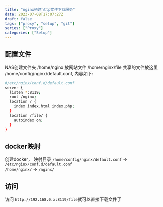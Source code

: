```yaml
---
title: "nginx搭建http文件下载服务"
date: 2023-07-08T17:07:27Z
draft: false
tags: ["proxy", "setup", "git"]
series: ["Proxy"]
categories: ["Setup"]
---
```


## 配置文件
NAS创建文件夹
/home/nginx 放网站文件
/home/nginx/file 共享的文件放这里
/home/config/nginx/default.conf, 内容如下:  
```bash
#/etc/nginx/conf.d/default.conf
server {
  listen *:8119;
  root /nginx;
  location / {
    index index.html index.php;
  }
  location /file/ {
    autoindex on;
  }
}
```
## docker映射
创建docker， 映射目录
`/home/config/nginx/default.conf` => `/etc/nginx/conf.d/default.conf`  
`/home/nginx/` => `/nginx/`  
## 访问
访问 `http://192.168.0.x:8119/file`就可以直接下载文件了
